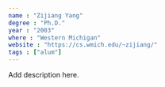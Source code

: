 ```yaml
---
name : "Zijiang Yang"
degree : "Ph.D."
year : "2003"
where : "Western Michigan"
website : "https://cs.wmich.edu/~zijiang/"
tags : ["alum"]
---
```

Add description here.
